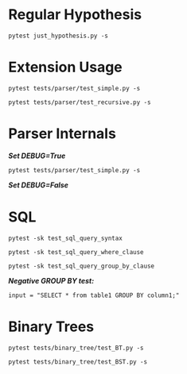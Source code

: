 # Regular Hypothesis
```
pytest just_hypothesis.py -s
```

# Extension Usage
```
pytest tests/parser/test_simple.py -s
```
```
pytest tests/parser/test_recursive.py -s
```

# Parser Internals
***Set DEBUG=True***
```
pytest tests/parser/test_simple.py -s
```
***Set DEBUG=False***

# SQL
```
pytest -sk test_sql_query_syntax
```

```
pytest -sk test_sql_query_where_clause
```

```
pytest -sk test_sql_query_group_by_clause
```

***Negative GROUP BY test:***
```
input = "SELECT * from table1 GROUP BY column1;"
```


# Binary Trees
```
pytest tests/binary_tree/test_BT.py -s
```
```
pytest tests/binary_tree/test_BST.py -s
```

